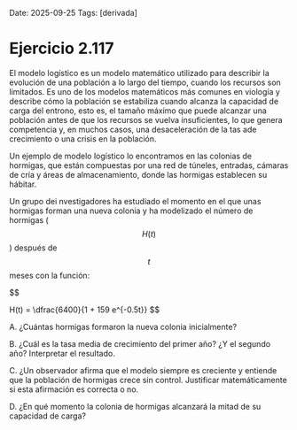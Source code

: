 Date: 2025-09-25
Tags: [derivada]

# Ejercicio 2.117

 
El modelo logístico es un modelo matemático utilizado para describir la evolución de una población a lo largo del tiempo, cuando los recursos son limitados. Es uno de los modelos matemáticos más comunes en viología y describe cómo la población se estabiliza cuando alcanza la capacidad de carga del entrono, esto es, el tamaño máximo que puede alcanzar una población antes de que los recursos se vuelva insuficientes, lo que genera competencia y, en muchos casos, una desaceleración de la tas ade crecimiento o una crisis en la población.

Un ejemplo de modelo logístico lo encontramos en las colonias de hormigas, que están compuestas por una red de túneles, entradas, cámaras de cría y áreas de almacenamiento, donde las hormigas establecen su hábitar.

Un grupo dei nvestigadores ha estudiado el momento en el que unas hormigas forman una nueva colonia y ha modelizado el número de hormigas ( $$ H(t)$$  ) después de  $$ t$$   meses con la función:

$$
 
H(t) =  \dfrac{6400}{1 + 159 e^{-0.5t}}
$$

A.    ¿Cuántas hormigas formaron la nueva colonia inicialmente?

B.    ¿Cuál es la tasa media de crecimiento del primer año? ¿Y el segundo año? Interpretar el resultado.

C.    ¿Un observador afirma que el modelo siempre es creciente y entiende que la población de hormigas crece sin control. Justificar matemáticamente si esta afirmación es correcta o no.

D.    ¿En qué momento la colonia de hormigas alcanzará la mitad de su capacidad de carga?

